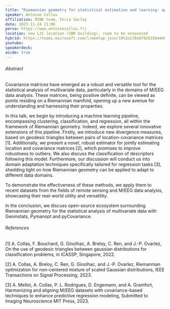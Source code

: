 ```yaml
---
title: "Riemannian geometry for statistical estimation and learning: applications to remote sensing and M/EEG data analysis"
speaker: Antoine Collas
affiliation: MIND team, Inria Saclay
date: 2023-11-24 11:00
perso: https://www.antoinecollas.fr/
location: new L2S location (IBM building), room to be announced
hybrid: https://teams.microsoft.com/l/meetup-join/19%3a178a6f926336444088eb120e42476f36%40thread.tacv2/1699051172476?context=%7b%22Tid%22%3a%2261f3e3b8-9b52-433a-a4eb-c67334ce54d5%22%2c%22Oid%22%3a%224d6c63a8-7eae-4099-804e-68bcb968bec0%22%7d
youtube: 
speakerdeck: 
aside: true
---
```


###### Abstract


Covariance matrices have emerged as a robust and versatile tool for the statistical analysis of multivariate data, particularly in the domains of M/EEG data analysis.
These matrices, being positive definite, can be viewed as points residing on a Riemannian manifold, opening up a new avenue for understanding and harnessing their properties.

In this talk, we begin by introducing a machine learning pipeline, encompassing clustering, classification, and regression, all within the framework of Riemannian geometry.
Indeed, we explore several innovative extensions of this pipeline.
Firstly, we introduce new divergence measures, based on geodesic triangles between pairs of location-covariance matrices [1].
Additionally, we present a novel, robust estimator for jointly estimating location and covariance matrices [2], which promises to improve robustness to outliers.
We also discuss the classification of descriptors following this model.
Furthermore, our discussion will conduct us into domain adaptation techniques specifically tailored for regression tasks [3],
shedding light on how Riemannian geometry can be applied to adapt to different data domains.

To demonstrate the effectiveness of these methods, we apply them to recent datasets from the fields of remote sensing and M/EEG data analysis, showcasing their real-world utility and versatility.

In the conclusion, we discuss open-source ecosystem surrounding Riemannian geometry for the statistical analysis of multivariate data with Geomstats, Pymanopt and pyCovariance.

###### References

[1] A. Collas, F. Bouchard, G. Ginolhac, A. Breloy, C. Ren, and J.-P. Ovarlez, On the use of geodesic triangles between gaussian distributions for classification problems, in ICASSP, Singapore, 2022.

[2] A. Collas, A. Breloy, C. Ren, G. Ginolhac, and J.-P. Ovarlez, Riemannian optimization for non-centered mixture of scaled Gaussian distributions, IEEE Transactions on Signal Processing, 2023.

[3] A. Mellot, A. Collas, P. L. Rodrigues, D. Engemann, and A. Gramfort, Harmonizing and aligning M/EEG datasets with covariance-based techniques to enhance predictive regression modeling, Submitted to Imaging Neuroscience MIT Press, 2023.

